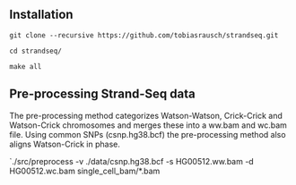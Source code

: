 Installation
------------

`git clone --recursive https://github.com/tobiasrausch/strandseq.git`

`cd strandseq/`

`make all`


Pre-processing Strand-Seq data
------------------------------

The pre-processing method categorizes Watson-Watson, Crick-Crick and Watson-Crick chromosomes and merges these into a ww.bam and wc.bam file. Using common SNPs (csnp.hg38.bcf) the pre-processing method also aligns Watson-Crick in phase.

`./src/preprocess -v ./data/csnp.hg38.bcf -s HG00512.ww.bam -d HG00512.wc.bam single_cell_bam/*.bam

